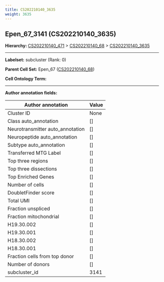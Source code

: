 ```yaml
---
title: CS202210140_3635
weight: 3635
---
```

## Epen_67_3141 (CS202210140_3635)
<b>Hierarchy: </b>
[CS202210140_471](https://purl.brain-bican.org/taxonomy/CS202210140#CS202210140_471) >
[CS202210140_68](https://purl.brain-bican.org/taxonomy/CS202210140#CS202210140_68) >
[CS202210140_3635](https://purl.brain-bican.org/taxonomy/CS202210140#CS202210140_3635)

---


**Labelset:** subcluster (Rank: 0)

**Parent Cell Set:** Epen_67 ([CS202210140_68](https://purl.brain-bican.org/taxonomy/CS202210140#CS202210140_68))



**Cell Ontology Term:** 

[MARKER GENES.]: #


---

[TRANSFERRED ANNOTATIONS.]: #


[AUTHOR ANNOTATION FIELDS.]: #


**Author annotation fields:**

| Author annotation | Value |
|-------------------|-------|
|Cluster ID|None|
|Class auto_annotation|[]|
|Neurotransmitter auto_annotation|[]|
|Neuropeptide auto_annotation|[]|
|Subtype auto_annotation|[]|
|Transferred MTG Label|[]|
|Top three regions|[]|
|Top three dissections|[]|
|Top Enriched Genes|[]|
|Number of cells|[]|
|DoubletFinder score|[]|
|Total UMI|[]|
|Fraction unspliced|[]|
|Fraction mitochondrial|[]|
|H19.30.002|[]|
|H19.30.001|[]|
|H18.30.002|[]|
|H18.30.001|[]|
|Fraction cells from top donor|[]|
|Number of donors|[]|
|subcluster_id|3141|
